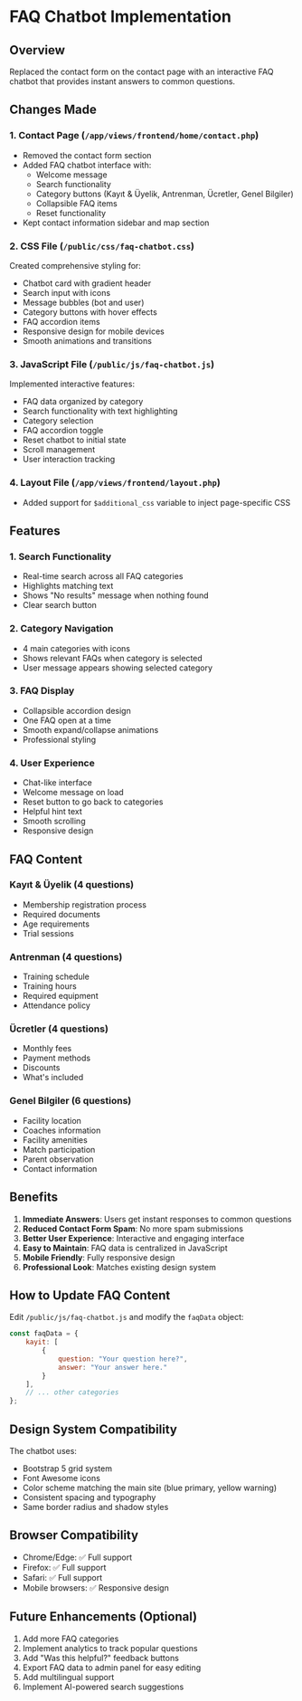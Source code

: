 # FAQ Chatbot Implementation

## Overview
Replaced the contact form on the contact page with an interactive FAQ chatbot that provides instant answers to common questions.

## Changes Made

### 1. Contact Page (`/app/views/frontend/home/contact.php`)
- Removed the contact form section
- Added FAQ chatbot interface with:
  - Welcome message
  - Search functionality
  - Category buttons (Kayıt & Üyelik, Antrenman, Ücretler, Genel Bilgiler)
  - Collapsible FAQ items
  - Reset functionality
- Kept contact information sidebar and map section

### 2. CSS File (`/public/css/faq-chatbot.css`)
Created comprehensive styling for:
- Chatbot card with gradient header
- Search input with icons
- Message bubbles (bot and user)
- Category buttons with hover effects
- FAQ accordion items
- Responsive design for mobile devices
- Smooth animations and transitions

### 3. JavaScript File (`/public/js/faq-chatbot.js`)
Implemented interactive features:
- FAQ data organized by category
- Search functionality with text highlighting
- Category selection
- FAQ accordion toggle
- Reset chatbot to initial state
- Scroll management
- User interaction tracking

### 4. Layout File (`/app/views/frontend/layout.php`)
- Added support for `$additional_css` variable to inject page-specific CSS

## Features

### 1. Search Functionality
- Real-time search across all FAQ categories
- Highlights matching text
- Shows "No results" message when nothing found
- Clear search button

### 2. Category Navigation
- 4 main categories with icons
- Shows relevant FAQs when category is selected
- User message appears showing selected category

### 3. FAQ Display
- Collapsible accordion design
- One FAQ open at a time
- Smooth expand/collapse animations
- Professional styling

### 4. User Experience
- Chat-like interface
- Welcome message on load
- Reset button to go back to categories
- Helpful hint text
- Smooth scrolling
- Responsive design

## FAQ Content

### Kayıt & Üyelik (4 questions)
- Membership registration process
- Required documents
- Age requirements
- Trial sessions

### Antrenman (4 questions)
- Training schedule
- Training hours
- Required equipment
- Attendance policy

### Ücretler (4 questions)
- Monthly fees
- Payment methods
- Discounts
- What's included

### Genel Bilgiler (6 questions)
- Facility location
- Coaches information
- Facility amenities
- Match participation
- Parent observation
- Contact information

## Benefits

1. **Immediate Answers**: Users get instant responses to common questions
2. **Reduced Contact Form Spam**: No more spam submissions
3. **Better User Experience**: Interactive and engaging interface
4. **Easy to Maintain**: FAQ data is centralized in JavaScript
5. **Mobile Friendly**: Fully responsive design
6. **Professional Look**: Matches existing design system

## How to Update FAQ Content

Edit `/public/js/faq-chatbot.js` and modify the `faqData` object:

```javascript
const faqData = {
    kayit: [
        {
            question: "Your question here?",
            answer: "Your answer here."
        }
    ],
    // ... other categories
};
```

## Design System Compatibility

The chatbot uses:
- Bootstrap 5 grid system
- Font Awesome icons
- Color scheme matching the main site (blue primary, yellow warning)
- Consistent spacing and typography
- Same border radius and shadow styles

## Browser Compatibility

- Chrome/Edge: ✅ Full support
- Firefox: ✅ Full support
- Safari: ✅ Full support
- Mobile browsers: ✅ Responsive design

## Future Enhancements (Optional)

1. Add more FAQ categories
2. Implement analytics to track popular questions
3. Add "Was this helpful?" feedback buttons
4. Export FAQ data to admin panel for easy editing
5. Add multilingual support
6. Implement AI-powered search suggestions
